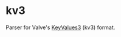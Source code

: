 # kv3

Parser for Valve's [KeyValues3][kv3] (kv3) format.

[kv3]: https://developer.valvesoftware.com/wiki/Dota_2_Workshop_Tools/KeyValues3

